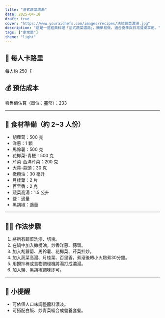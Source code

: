 ```yaml
---
title: "法式蔬菜濃湯"
date: 2025-04-18
draft: true
cover: "https://www.youraichefs.com/images/recipes/法式蔬菜濃湯.jpg"
description: "這是一道經典料理「法式蔬菜濃湯」，簡單易做，適合夏季與日常餐桌享用。"
tags: ["家常菜"]
theme: "light"
---
```


## 🥄 每人卡路里  
每人約 250 卡

## 💰 預估成本  
零售價估算（單位：臺幣）：233

---

## 🧾 食材準備（約 2~3 人份）

- 胡蘿蔔：500 克
- 洋蔥：1 顆
- 馬鈴薯：500 克
- 花椰菜-青梗：500 克
- 芹菜-西洋芹菜：200 克
- 大蒜-蒜頭：30 克
- 橄欖油：30 毫升
- 月桂葉：2 片
- 百里香：2 克
- 蔬菜高湯：1.5 公升
- 鹽：適量 
- 黑胡椒：適量 

---

## 👩‍🍳 作法步驟

1. 將所有蔬菜洗淨、切塊。
2. 在鍋中加入橄欖油，炒香洋蔥、蒜頭。
3. 加入胡蘿蔔、馬鈴薯、花椰菜、芹菜拌炒。
4. 加入蔬菜高湯、月桂葉、百里香，煮滾後轉小火燉煮30分鐘。
5. 用攪拌棒或食物調理機將湯打成濃湯。
6. 加入鹽、黑胡椒調味即可。

---

## 📝 小提醒

- 可依個人口味調整醬料濃淡。
- 可搭配白飯、炒青菜組合成營養套餐。
